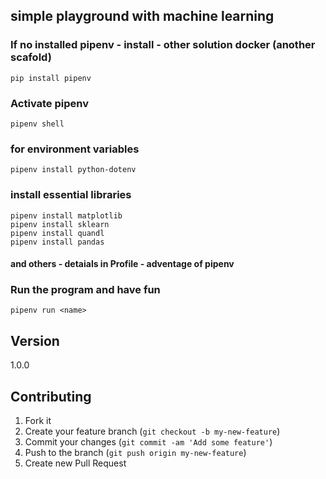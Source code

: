 ## simple playground with machine learning

### If no installed pipenv - install - other solution docker (another scafold)
```
pip install pipenv
```
### Activate pipenv
```
pipenv shell
```
### for environment variables
```
pipenv install python-dotenv
```
### install essential libraries
```
pipenv install matplotlib
pipenv install sklearn
pipenv install quandl
pipenv install pandas

```
#### and others - detaials in Profile - adventage of pipenv

### Run the program and have fun
```
pipenv run <name>
```


## Version
1.0.0
## Contributing

1. Fork it
2. Create your feature branch (`git checkout -b my-new-feature`)
3. Commit your changes (`git commit -am 'Add some feature'`)
4. Push to the branch (`git push origin my-new-feature`)
5. Create new Pull Request
